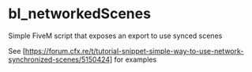# bl_networkedScenes
Simple FiveM script that exposes an export to use synced scenes

See [https://forum.cfx.re/t/tutorial-snippet-simple-way-to-use-network-synchronized-scenes/5150424] for examples